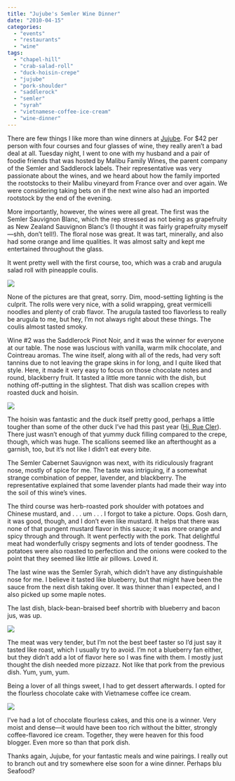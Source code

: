 ```yaml
---
title: "Jujube's Semler Wine Dinner"
date: "2010-04-15"
categories: 
  - "events"
  - "restaurants"
  - "wine"
tags: 
  - "chapel-hill"
  - "crab-salad-roll"
  - "duck-hoisin-crepe"
  - "jujube"
  - "pork-shoulder"
  - "saddlerock"
  - "semler"
  - "syrah"
  - "vietnamese-coffee-ice-cream"
  - "wine-dinner"
---
```


There are few things I like more than wine dinners at [Jujube](//www.thegourmez.com/gourmez/restaurants/review.php?id=6&type=”). For $42 per person with four courses and four glasses of wine, they really aren’t a bad deal at all. Tuesday night, I went to one with my husband and a pair of foodie friends that was hosted by Malibu Family Wines, the parent company of the Semler and Saddlerock labels. Their representative was very passionate about the wines, and we heard about how the family imported the rootstocks to their Malibu vineyard from France over and over again. We were considering taking bets on if the next wine also had an imported rootstock by the end of the evening.

More importantly, however, the wines were all great. The first was the Semler Sauvignon Blanc, which the rep stressed as not being as grapefruity as New Zealand Sauvignon Blanc’s (I thought it was fairly grapefruity myself—shh, don’t tell!). The floral nose was great. It was tart, minerally, and also had some orange and lime qualities. It was almost salty and kept me entertained throughout the glass.

It went pretty well with the first course, too, which was a crab and arugula salad roll with pineapple coulis.

![](http://www.thegourmez.com/gourmez/photos/jujubewinedinner4.JPG)

None of the pictures are that great, sorry. Dim, mood-setting lighting is the culprit. The rolls were very nice, with a solid wrapping, great vermicelli noodles and plenty of crab flavor. The arugula tasted too flavorless to really be arugula to me, but hey, I’m not always right about these things. The coulis almost tasted smoky.

Wine #2 was the Saddlerock Pinot Noir, and it was the winner for everyone at our table. The nose was luscious with vanilla, warm milk chocolate, and Cointreau aromas. The wine itself, along with all of the reds, had very soft tannins due to not leaving the grape skins in for long, and I quite liked that style. Here, it made it very easy to focus on those chocolate notes and round, blackberry fruit. It tasted a little more tannic with the dish, but nothing off-putting in the slightest. That dish was scallion crepes with roasted duck and hoisin.

![](http://www.thegourmez.com/gourmez/photos/jujubewinedinner3.JPG)

The hoisin was fantastic and the duck itself pretty good, perhaps a little tougher than some of the other duck I’ve had this past year ([Hi, Rue Cler](//www.thegourmez.com/?p=325”)). There just wasn’t enough of that yummy duck filling compared to the crepe, though, which was huge. The scallions seemed like an afterthought as a garnish, too, but it’s not like I didn’t eat every bite.

The Semler Cabernet Sauvignon was next, with its ridiculously fragrant nose, mostly of spice for me. The taste was intriguing, if a somewhat strange combination of pepper, lavender, and blackberry. The representative explained that some lavender plants had made their way into the soil of this wine’s vines.

The third course was herb-roasted pork shoulder with potatoes and Chinese mustard, and . . . um . . . I forgot to take a picture. Oops. Gosh darn, it was good, though, and I don’t even like mustard. It helps that there was none of that pungent mustard flavor in this sauce; it was more orange and spicy through and through. It went perfectly with the pork. That delightful meat had wonderfully crispy segments and lots of tender goodness. The potatoes were also roasted to perfection and the onions were cooked to the point that they seemed like little air pillows. Loved it.

The last wine was the Semler Syrah, which didn’t have any distinguishable nose for me. I believe it tasted like blueberry, but that might have been the sauce from the next dish taking over. It was thinner than I expected, and I also picked up some maple notes.

The last dish, black-bean-braised beef shortrib with blueberry and bacon jus, was up.

![](http://www.thegourmez.com/gourmez/photos/jujubewinedinner2.JPG)

The meat was very tender, but I’m not the best beef taster so I’d just say it tasted like roast, which I usually try to avoid. I’m not a blueberry fan either, but they didn’t add a lot of flavor here so I was fine with them. I mostly just thought the dish needed more pizzazz. Not like that pork from the previous dish. Yum, yum, yum.

Being a lover of all things sweet, I had to get dessert afterwards. I opted for the flourless chocolate cake with Vietnamese coffee ice cream.

![](http://www.thegourmez.com/gourmez/photos/jujubewinedinner1.JPG)

I’ve had a lot of chocolate flourless cakes, and this one is a winner. Very moist and dense—it would have been too rich without the bitter, strongly coffee-flavored ice cream. Together, they were heaven for this food blogger. Even more so than that pork dish.

Thanks again, Jujube, for your fantastic meals and wine pairings. I really out to branch out and try somewhere else soon for a wine dinner. Perhaps blu Seafood?
